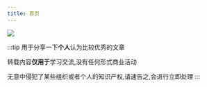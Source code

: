 ```yaml
---
title: 首页
---
```


![](/collect/3.jpg)

:::tip
用于分享一下**个人**认为比较优秀的文章

转载内容**仅用于**学习交流,没有任何形式商业活动

无意中侵犯了某些组织或者个人的知识产权,请速告之,会进行立即处理
:::
